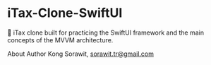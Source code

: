 # iTax-Clone-SwiftUI
📱 iTax clone built for practicing the SwiftUI framework and the main concepts of the MVVM architecture.

About Author
Kong Sorawit, sorawit.tr@gmail.com
